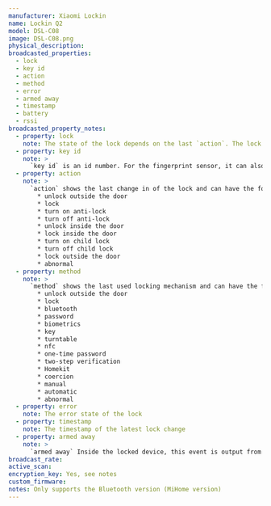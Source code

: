 ```yaml
---
manufacturer: Xiaomi Lockin
name: Lockin Q2
model: DSL-C08
image: DSL-C08.png
physical_description:
broadcasted_properties:
  - lock
  - key id
  - action
  - method
  - error
  - armed away
  - timestamp
  - battery
  - rssi
broadcasted_property_notes:
  - property: lock
    note: The state of the lock depends on the last `action`. The lock entity has five extra attributes, `action`, `method`, `error` and `key id` and `timestamp`
  - property: key id
    note: >
      `key id` is an id number. For the fingerprint sensor, it can also be `administrator` or `unknown operator`
  - property: action
    note: >
      `action` shows the last change in of the lock and can have the followng values:
        * unlock outside the door
        * lock
        * turn on anti-lock
        * turn off anti-lock
        * unlock inside the door
        * lock inside the door
        * turn on child lock
        * turn off child lock
        * lock outside the door
        * abnormal
  - property: method
    note: >
      `method` shows the last used locking mechanism and can have the following values:
        * unlock outside the door
        * lock
        * bluetooth
        * password
        * biometrics
        * key
        * turntable
        * nfc
        * one-time password
        * two-step verification
        * Homekit
        * coercion
        * manual
        * automatic
        * abnormal
  - property: error
    note: The error state of the lock
  - property: timestamp
    note: The timestamp of the latest lock change
  - property: armed away
    note: >
      `armed away` Inside the locked device, this event is output from the door 'up' handle.
broadcast_rate:
active_scan:
encryption_key: Yes, see notes
custom_firmware:
notes: Only supports the Bluetooth version (MiHome version)
---
```

